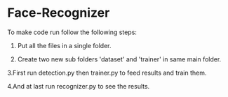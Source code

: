 # Face-Recognizer
To make code run follow the following steps:
1. Put all the files in a single folder.

2. Create two new sub folders 'dataset' and 'trainer' in same main folder.

3.First run detection.py then trainer.py to feed results and train them.

4.And at last run recognizer.py to see the results.

